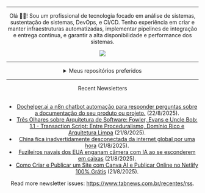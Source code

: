 <div align="center">
<hr>
<p>Olá 👋🏾! Sou um profissional de tecnologia focado em análise de sistemas, sustentação de sistemas, DevOps, e CI/CD. Tenho experiência em criar e manter infraestruturas automatizadas, implementar pipelines de integração e entrega contínua, e garantir a alta disponibilidade e performance dos sistemas.</p>
  <img src="https://media.giphy.com/media/yAGIvCiwPJn5C/giphy.gif">
<hr>
  <details>
  <summary>Meus repositórios preferidos</summary>
  <br />
  Alguns dos meus melhores repositórios:
  <br />
<br />
  <ul><li><a href=https://github.com/commitgeist/aluratube target="_blank" rel="noopener noreferrer">commitgeist/aluratube</a> (<b>0</b> ✨ and <b>0</b> 🍴): Aluratube - Desenvolvido durante a imersão React da Alura no final de 2022</li><li><a href=https://github.com/commitgeist/nlw-ia target="_blank" rel="noopener noreferrer">commitgeist/nlw-ia</a> (<b>0</b> ✨ and <b>0</b> 🍴): Projeto desenvolvido durante a NLW IA - Usando a API da OPENAI</li><li><a href=https://github.com/commitgeist/nlw-journey-ia target="_blank" rel="noopener noreferrer">commitgeist/nlw-journey-ia</a> (<b>0</b> ✨ and <b>0</b> 🍴): NLW IA - Agent de viagens usando python + langchain + GPT</li>
<li>More coming soon :).</li>
</ul>
  </details>
  <hr/>
    <summary>Recent Newsletters</summary>
  <br />
  <ul>
    <li><a href=https://www.tabnews.com.br/TiagoRosaDaCosta/dochelper-ai-a-n8n-chatbot-automacao-para-responder-perguntas-sobre-a-documentacao-do-seu-produto-ou-projeto target="_blank" rel="noopener noreferrer">Dochelper.ai a n8n chatbot automação para responder perguntas sobre a documentação do seu produto ou projeto.</a> (22/8/2025).</li><li><a href=https://www.tabnews.com.br/carubbi/tres-olhares-sobre-arquitetura-de-software-fowler-evans-e-uncle-bob-1-1-transaction-script-entre-proceduralismo-dominio-rico-e-arquitetura-limpa target="_blank" rel="noopener noreferrer">Três Olhares sobre Arquitetura de Software: Fowler, Evans e Uncle Bob: 1.1 - Transaction Script: Entre Proceduralismo, Domínio Rico e Arquitetura Limpa</a> (21/8/2025).</li><li><a href=https://www.tabnews.com.br/NewsletterOficial/china-fica-inadvertidamente-desconectada-da-internet-global-por-uma-hora target="_blank" rel="noopener noreferrer">China fica inadvertidamente desconectada da internet global por uma hora</a> (21/8/2025).</li><li><a href=https://www.tabnews.com.br/NewsletterOficial/fuzileiros-navais-dos-eua-enganam-camera-com-ia-ao-se-esconderem-em-caixas target="_blank" rel="noopener noreferrer">Fuzileiros navais dos EUA enganam câmera com IA ao se esconderem em caixas</a> (21/8/2025).</li><li><a href=https://www.tabnews.com.br/dantetesta/como-criar-e-publicar-um-site-com-canva-ai-e-publicar-online-no-netlify-100-por-cento-gratis target="_blank" rel="noopener noreferrer">Como Criar e Publicar um Site com Canva AI e Publicar Online no Netlify 100% Grátis</a> (21/8/2025).</li>
  </ul>
<p>Read more newsletter issues: <a href="https://www.tabnews.com.br/recentes/rss">https://www.tabnews.com.br/recentes/rss</a>.</p>
  </details>
